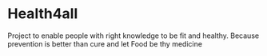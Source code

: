 # Health4all
Project to enable people with right knowledge to be fit and healthy. Because prevention is better than cure and let Food be thy medicine
